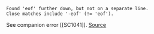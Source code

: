     Found 'eof' further down, but not on a separate line.
    Close matches include '-eof' (!= 'eof').

See companion error [[SC1041]].
[Source](https://github.com/koalaman/shellcheck/wiki/SC1042)

